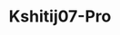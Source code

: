 ---
title: Kshitij07-Pro
github: https://github.com/Kshitij07-Pro
mode: dark
transition: 1s
score: 86.6
archetype:
- Anime
- Badges | Tags | Icons
- Little Bit of Everything
---